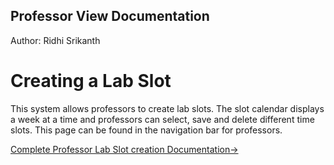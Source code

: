 ## Professor View Documentation

Author: Ridhi Srikanth

# Creating a Lab Slot

This system allows professors to create lab slots. The slot calendar displays a week at a time and professors can select, save and delete different time slots. This page can be found in the navigation bar for professors. 

[Complete Professor Lab Slot creation Documentation→](./prof_slotsCal.md)
